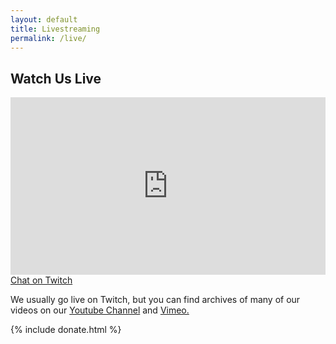 ```yaml
---
layout: default
title: Livestreaming
permalink: /live/
---
```

<section>
    <h2 class="section-heading">Watch Us Live</h2>
    <div class="vimeo-wrap">
        <div style="padding:56.25% 0 0 0;position:relative;"><iframe src="https://vimeo.com/event/90005/embed" frameborder="0" allow="autoplay; fullscreen" allowfullscreen style="position:absolute;top:0;left:0;width:100%;height:100%;"></iframe></div>
    </div>
    <div class="buttons">
        <a title="Chat on Twitch" class="button" href="https://www.twitch.tv/sunsetsparknyc">Chat on Twitch</a>
    </div>
    <p>We usually go live on Twitch, but you can find archives of many of our videos on our <a title="Youtube Channel" href="https://youtube.com/sunsetsparknyc">Youtube Channel</a> and <a title="Vimeo" href="https://vimeo.com/sunsetsparknyc">Vimeo.</a></p>
</section>

 {% include donate.html %}
